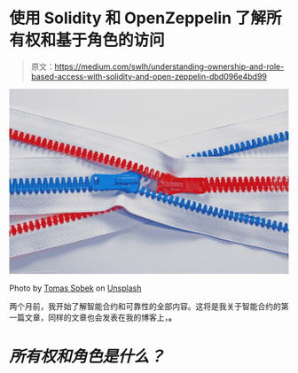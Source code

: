 # 使用 Solidity 和 OpenZeppelin 了解所有权和基于角色的访问

> 原文：<https://medium.com/swlh/understanding-ownership-and-role-based-access-with-solidity-and-open-zeppelin-dbd096e4bd99>

![](img/5434a3498ddf74f052dee7fd9f4d9d84.png)

Photo by [Tomas Sobek](https://unsplash.com/@tomas_nz?utm_source=medium&utm_medium=referral) on [Unsplash](https://unsplash.com?utm_source=medium&utm_medium=referral)

两个月前，我开始了解智能合约和可靠性的全部内容。这将是我关于智能合约的第一篇文章，同样的文章也会发表在我的博客上，[](https://threadedcoder.com/understanding-ownership-and-role-based-access-with-solidity-and-open-zeppelin/)**。**

# *所有权和角色是什么？*